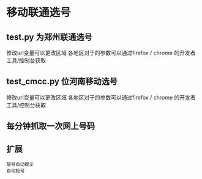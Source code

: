 # 移动联通选号
## test.py 为郑州联通选号
  修改url变量可以更改区域
  各地区对于的参数可以通过firefox / chrome 的开发者工具/控制台获取
  
## test_cmcc.py 位河南移动选号
  修改url变量可以更改区域
  各地区对于的参数可以通过firefox / chrome 的开发者工具/控制台获取
  
## 每分钟抓取一次网上号码
## 扩展
    靓号自动提示
    自动抢号
